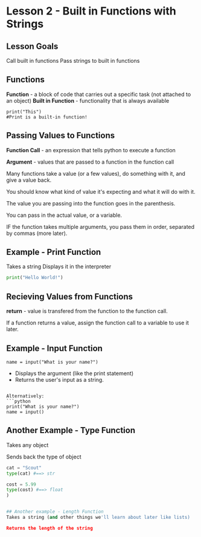 # Lesson 2 - Built in Functions with Strings

## Lesson Goals
Call built in functions
Pass strings to built in functions

## Functions
**Function** - a block of code that carries out a specific task (not attached to an object)
**Built in Function** - functionality that is always available

```
print("This")
#Print is a built-in function!
```

## Passing Values to Functions
**Function Call** - an expression that tells python to execute a function

**Argument** - values that are passed to a function in the function call

Many functions take a value (or a few values), do something with it, and give a value back.  

You should know what kind of value it's expecting and what it will do with it.

The value you are passing into the function goes in the parenthesis.

You can pass in the actual value, or a variable. 

IF the function takes multiple arguments, you pass them in order, separated by commas (more later).


## Example - Print Function
Takes a string
Displays it in the interpreter 

```python
print("Hello World!")
```

## Recieving Values from Functions
**return** - value is transfered from the function to the function call.

If a function returns a value, assign the function call to a variable to use it later.


## Example - Input Function
```
name = input("What is your name?")
```
- Displays the argument (like the print statement)
- Returns the user's input as a string.
```

Alternatively:
```python
print("What is your name?")
name = input()
```


## Another Example - Type Function
Takes any object

Sends back the type of object

```python
cat = "Scout"
type(cat) #==> str

cost = 5.99
type(cost) #==> float
)


## Another example - Length Function
Takes a string (and other things we'll learn about later like lists)

Returns the length of the string

